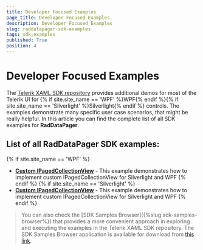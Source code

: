 ```yaml
---
title: Developer Focused Examples
page_title: Developer Focused Examples
description: Developer Focused Examples
slug: raddatapager-sdk-examples
tags: sdk,examples
published: True
position: 4
---
```


# Developer Focused Examples

The [Telerik XAML SDK repository](https://github.com/telerik/xaml-sdk/tree/master/) provides additional demos for most of the Telerik UI for {% if site.site_name == 'WPF' %}WPF{% endif %}{% if site.site_name == 'Silverlight' %}Silverlight{% endif %} controls. The examples demonstrate many specific user case scenarios, that might be really helpful. In this article you can find the complete list of all SDK examples for __RadDataPager__.

## List of all RadDataPager SDK examples:

{% if site.site_name == 'WPF' %}

* __[Custom IPagedCollectionView](https://github.com/telerik/xaml-sdk/tree/master/DataPager/CustomIPagedCollectionView)__ - 
This example demonstrates how to implement custom IPagedCollectionView for Silverlight and WPF
{% endif %}
{% if site.site_name == 'Silverlight' %}
* __[Custom IPagedCollectionView](https://github.com/telerik/xaml-sdk/tree/master/DataPager/CustomIPagedCollectionView)__ - 
This example demonstrates how to implement custom IPagedCollectionView for Silverlight and WPF
{% endif %}

>You can also check the [SDK Samples Browser]({%slug sdk-samples-browser%}) that provides a more convenient approach in exploring and executing the examples in the Telerik XAML SDK repository. The SDK Samples Browser application is available for download from [this link](http://demos.telerik.com/xaml-sdkbrowser/).